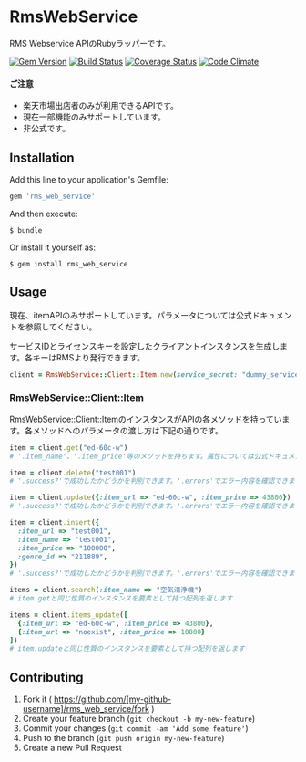 # RmsWebService

RMS Webservice APIのRubyラッパーです。

[![Gem Version](https://badge.fury.io/rb/rms_web_service.svg)](http://badge.fury.io/rb/rms_web_service)
[![Build Status](https://travis-ci.org/kamiya54/rms_web_service.svg)](https://travis-ci.org/kamiya54/rms_web_service)
[![Coverage Status](https://coveralls.io/repos/kamiya54/rms_web_service/badge.png)](https://coveralls.io/r/kamiya54/rms_web_service)
[![Code Climate](https://codeclimate.com/github/kamiya54/rms_web_service/badges/gpa.svg)](https://codeclimate.com/github/kamiya54/rms_web_service)

#### ご注意

* 楽天市場出店者のみが利用できるAPIです。
* 現在一部機能のみサポートしています。
* 非公式です。

## Installation

Add this line to your application's Gemfile:

```ruby
gem 'rms_web_service'
```

And then execute:

    $ bundle

Or install it yourself as:

    $ gem install rms_web_service

## Usage

現在、itemAPIのみサポートしています。パラメータについては公式ドキュメントを参照してください。

サービスIDとライセンスキーを設定したクライアントインスタンスを生成します。各キーはRMSより発行できます。

```ruby
client = RmsWebService::Client::Item.new(service_secret: "dummy_service_secret", license_key: "dummy_license_key")
```

### RmsWebService::Client::Item

RmsWebService::Client::ItemのインスタンスがAPIの各メソッドを持っています。各メソッドへのパラメータの渡し方は下記の通りです。

```ruby
item = client.get("ed-60c-w")
# '.item_name'、'.item_price'等のメソッドを持ちます。属性については公式ドキュメントを見てください。

item = client.delete("test001")
# '.success?'で成功したかどうかを判別できます。'.errors'でエラー内容を確認できます。

item = client.update({:item_url => "ed-60c-w", :item_price => 43800})
# '.success?'で成功したかどうかを判別できます。'.errors'でエラー内容を確認できます。

item = client.insert({
  :item_url => "test001",
  :item_name => "test001",
  :item_price => "100000",
  :genre_id => "211889",
})
# '.success?'で成功したかどうかを判別できます。'.errors'でエラー内容を確認できます。

items = client.search(:item_name => "空気清浄機")
# item.getと同じ性質のインスタンスを要素として持つ配列を返します

items = client.items_update([
  {:item_url => "ed-60c-w", :item_price => 43800},
  {:item_url => "noexist", :item_price => 10800}
])
# item.updateと同じ性質のインスタンスを要素として持つ配列を返します
```

## Contributing

1. Fork it ( https://github.com/[my-github-username]/rms_web_service/fork )
2. Create your feature branch (`git checkout -b my-new-feature`)
3. Commit your changes (`git commit -am 'Add some feature'`)
4. Push to the branch (`git push origin my-new-feature`)
5. Create a new Pull Request
